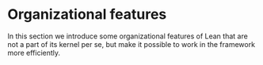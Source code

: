 # Organizational features

In this section we introduce some organizational features of Lean that are not a part of its kernel per se,
but make it possible to work in the framework more efficiently.
